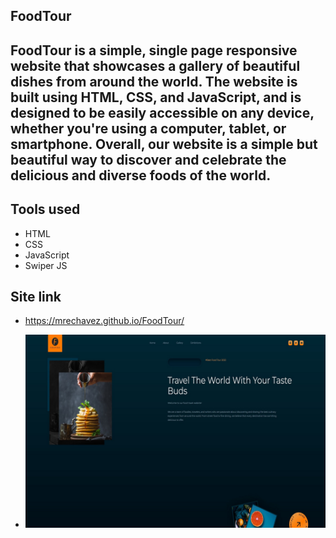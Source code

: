 ## FoodTour

## FoodTour is a simple, single page responsive website that showcases a gallery of beautiful dishes from around the world. The website is built using HTML, CSS, and JavaScript, and is designed to be easily accessible on any device, whether you're using a computer, tablet, or smartphone. Overall, our website is a simple but beautiful way to discover and celebrate the delicious and diverse foods of the world.

## Tools used
- HTML
- CSS
- JavaScript
- Swiper JS

## Site link
- https://mrechavez.github.io/FoodTour/

- ![Screenshot](/images/foodtour.jpg)